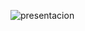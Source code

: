 ![presentacion](https://user-images.githubusercontent.com/74267507/187015001-778ec820-782b-4b31-8624-d07545f17b6d.png)
